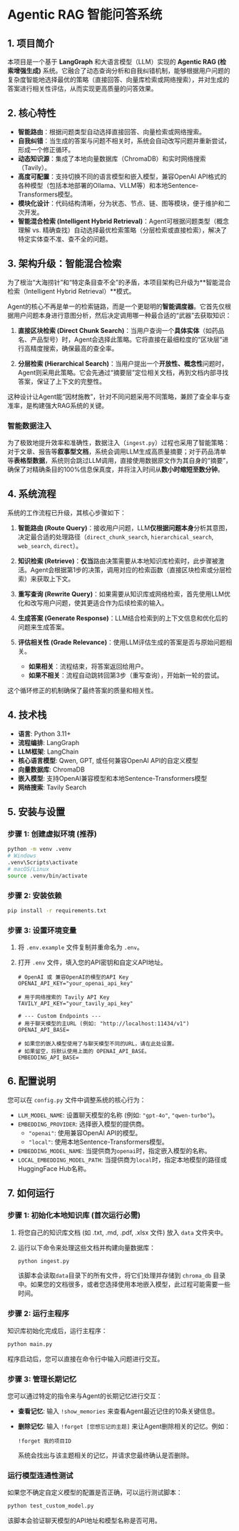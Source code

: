 # Agentic RAG 智能问答系统

## 1. 项目简介

本项目是一个基于 **LangGraph** 和大语言模型（LLM）实现的 **Agentic RAG (检索增强生成)** 系统。它融合了动态查询分析和自我纠错机制，能够根据用户问题的复杂度智能地选择最优的策略（直接回答、向量库检索或网络搜索），并对生成的答案进行相关性评估，从而实现更高质量的问答效果。

## 2. 核心特性

- **智能路由**：根据问题类型自动选择直接回答、向量检索或网络搜索。
- **自我纠错**：当生成的答案与问题不相关时，系统会自动改写问题并重新尝试，形成一个修正循环。
- **动态知识源**：集成了本地向量数据库（ChromaDB）和实时网络搜索（Tavily）。
- **高度可配置**：支持切换不同的语言模型和嵌入模型，兼容OpenAI API格式的各种模型（包括本地部署的Ollama、VLLM等）和本地Sentence-Transformers模型。
- **模块化设计**：代码结构清晰，分为状态、节点、链、图等模块，便于维护和二次开发。
- **智能混合检索 (Intelligent Hybrid Retrieval)**：Agent可根据问题类型（概念理解 vs. 精确查找）自动选择最优检索策略（分层检索或直接检索），解决了特定实体查不准、查不全的问题。

## 3. 架构升级：智能混合检索

为了根治“大海捞针”和“特定条目查不全”的矛盾，本项目架构已升级为**智能混合检索（Intelligent Hybrid Retrieval）**模式。

Agent的核心不再是单一的检索链路，而是一个更聪明的**智能调度器**。它首先仅根据用户问题本身进行意图分析，然后决定调用哪一种最合适的“武器”去获取知识：

1.  **直接区块检索 (Direct Chunk Search)**：当用户查询一个**具体实体**（如药品名、产品型号）时，Agent会选择此策略。它将直接在最细粒度的“区块层”进行高精度搜索，确保最高的查全率。

2.  **分层检索 (Hierarchical Search)**：当用户提出一个**开放性、概念性**问题时，Agent则采用此策略。它会先通过“摘要层”定位相关文档，再到文档内部寻找答案，保证了上下文的完整性。

这种设计让Agent能“因材施教”，针对不同问题采用不同策略，兼顾了查全率与查准率，是构建强大RAG系统的关键。

### 智能数据注入

为了极致地提升效率和准确性，数据注入（`ingest.py`）过程也采用了智能策略：对于文章、报告等**叙事型文档**，系统会调用LLM生成高质量摘要；对于药品清单等**表格型数据**，系统则会跳过LLM调用，直接使用数据原文作为其自身的“摘要”，确保了对精确条目的100%信息保真度，并将注入时间从**数小时缩短至数分钟**。

## 4. 系统流程

系统的工作流程已升级，其核心步骤如下：

1.  **智能路由 (Route Query)**：接收用户问题，LLM**仅根据问题本身**分析其意图，决定最合适的处理路径（`direct_chunk_search`, `hierarchical_search`, `web_search`, `direct`）。

2.  **知识检索 (Retrieve)**：**仅当**路由决策需要从本地知识库检索时，此步骤被激活。Agent会根据第1步的决策，调用对应的检索函数（直接区块检索或分层检索）来获取上下文。

3.  **重写查询 (Rewrite Query)**：如果需要从知识库或网络检索，首先使用LLM优化和改写用户问题，使其更适合作为后续检索的输入。

4.  **生成答案 (Generate Response)**：LLM结合检索到的上下文信息和优化后的问题来生成答案。

5.  **评估相关性 (Grade Relevance)**：使用LLM评估生成的答案是否与原始问题相关。
    -   **如果相关**：流程结束，将答案返回给用户。
    -   **如果不相关**：流程自动跳转回第3步（重写查询），开始新一轮的尝试。

这个循环修正的机制确保了最终答案的质量和相关性。

## 4. 技术栈

- **语言**: Python 3.11+
- **流程编排**: LangGraph
- **LLM框架**: LangChain
- **核心语言模型**: Qwen, GPT, 或任何兼容OpenAI API的自定义模型
- **向量数据库**: ChromaDB
- **嵌入模型**: 支持OpenAI兼容模型和本地Sentence-Transformers模型
- **网络搜索**: Tavily Search

## 5. 安装与设置

### 步骤 1: 创建虚拟环境 (推荐)

```bash
python -m venv .venv
# Windows
.venv\Scripts\activate
# macOS/Linux
source .venv/bin/activate
```

### 步骤 2: 安装依赖

```bash
pip install -r requirements.txt
```

### 步骤 3: 设置环境变量

1.  将 `.env.example` 文件复制并重命名为 `.env`。
2.  打开 `.env` 文件，填入您的API密钥和自定义API地址。

    ```dotenv
    # OpenAI 或 兼容OpenAI的模型的API Key
    OPENAI_API_KEY="your_openai_api_key"

    # 用于网络搜索的 Tavily API Key
    TAVILY_API_KEY="your_tavily_api_key"

    # --- Custom Endpoints ---
    # 用于聊天模型的主URL (例如: "http://localhost:11434/v1")
    OPENAI_API_BASE=

    # 如果您的嵌入模型使用了与聊天模型不同的URL，请在此处设置。
    # 如果留空，将默认使用上面的 OPENAI_API_BASE。
    EMBEDDING_API_BASE=
    ```

## 6. 配置说明

您可以在 `config.py` 文件中调整系统的核心行为：

- `LLM_MODEL_NAME`: 设置聊天模型的名称 (例如: `"gpt-4o"`, `"qwen-turbo"`)。
- `EMBEDDING_PROVIDER`: 选择嵌入模型的提供商。
  - `"openai"`: 使用兼容OpenAI API的模型。
  - `"local"`: 使用本地Sentence-Transformers模型。
- `EMBEDDING_MODEL_NAME`: 当提供商为`openai`时，指定嵌入模型的名称。
- `LOCAL_EMBEDDING_MODEL_PATH`: 当提供商为`local`时，指定本地模型的路径或HuggingFace Hub名称。

## 7. 如何运行

### 步骤 1: 初始化本地知识库 (首次运行必需)

1.  将您自己的知识库文档 (如 .txt, .md, .pdf, .xlsx 文件) 放入 `data` 文件夹中。
2.  运行以下命令来处理这些文档并构建向量数据库：

    ```bash
    python ingest.py
    ```
    该脚本会读取`data`目录下的所有文件，将它们处理并存储到 `chroma_db` 目录中。如果您的文档很多，或者您选择使用本地嵌入模型，此过程可能需要一些时间。

### 步骤 2: 运行主程序

知识库初始化完成后，运行主程序：

```bash
python main.py
```
程序启动后，您可以直接在命令行中输入问题进行交互。

### 步骤 3: 管理长期记忆

您可以通过特定的指令来与Agent的长期记忆进行交互：

- **查看记忆**: 输入 `!show_memories` 来查看Agent最近记住的10条关键信息。

- **删除记忆**: 输入 `!forget [您想忘记的主题]` 来让Agent删除相关的记忆。例如：
    ```
    !forget 我的项目ID
    ```
    系统会找出与该主题相关的记忆，并请求您最终确认是否删除。

### 运行模型连通性测试

如果您不确定自定义模型的配置是否正确，可以运行测试脚本：

```bash
python test_custom_model.py
```
该脚本会验证聊天模型的API地址和模型名称是否可用。
